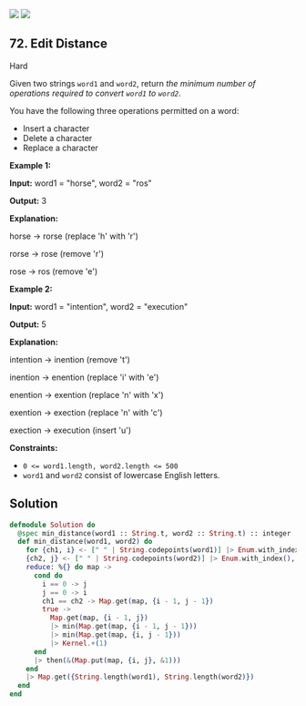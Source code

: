 [![](https://img.shields.io/github/stars/LeetCode-in-Elixir/LeetCode-in-Elixir?label=Stars&style=flat-square)](https://github.com/LeetCode-in-Elixir/LeetCode-in-Elixir)
[![](https://img.shields.io/github/forks/LeetCode-in-Elixir/LeetCode-in-Elixir?label=Fork%20me%20on%20GitHub%20&style=flat-square)](https://github.com/LeetCode-in-Elixir/LeetCode-in-Elixir/fork)

## 72\. Edit Distance

Hard

Given two strings `word1` and `word2`, return _the minimum number of operations required to convert `word1` to `word2`_.

You have the following three operations permitted on a word:

*   Insert a character
*   Delete a character
*   Replace a character

**Example 1:**

**Input:** word1 = "horse", word2 = "ros"

**Output:** 3

**Explanation:** 

horse -> rorse (replace 'h' with 'r') 

rorse -> rose (remove 'r') 

rose -> ros (remove 'e')

**Example 2:**

**Input:** word1 = "intention", word2 = "execution"

**Output:** 5

**Explanation:** 

intention -> inention (remove 't') 

inention -> enention (replace 'i' with 'e') 

enention -> exention (replace 'n' with 'x') 

exention -> exection (replace 'n' with 'c') 

exection -> execution (insert 'u')

**Constraints:**

*   `0 <= word1.length, word2.length <= 500`
*   `word1` and `word2` consist of lowercase English letters.

## Solution

```elixir
defmodule Solution do
  @spec min_distance(word1 :: String.t, word2 :: String.t) :: integer
  def min_distance(word1, word2) do
    for {ch1, i} <- [" " | String.codepoints(word1)] |> Enum.with_index(),
    {ch2, j} <- [" " | String.codepoints(word2)] |> Enum.with_index(),
    reduce: %{} do map ->
      cond do
        i == 0 -> j
        j == 0 -> i
        ch1 == ch2 -> Map.get(map, {i - 1, j - 1})
        true ->
          Map.get(map, {i - 1, j})
          |> min(Map.get(map, {i - 1, j - 1}))
          |> min(Map.get(map, {i, j - 1}))
          |> Kernel.+(1)
      end
      |> then(&(Map.put(map, {i, j}, &1)))
    end
    |> Map.get({String.length(word1), String.length(word2)})
  end
end
```